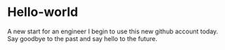 # Hello-world
A new start for an engineer
I begin to use this new github account today. Say goodbye to the past and say hello to the future.
